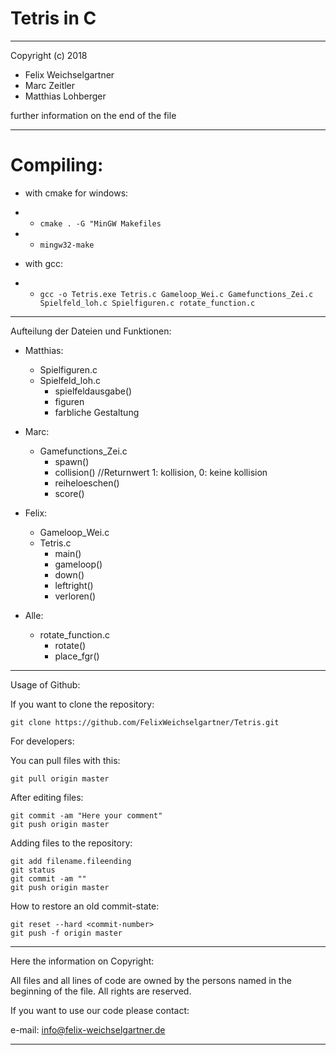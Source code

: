 Tetris in C
===========

*************************************************
Copyright (c) 2018 	
- Felix Weichselgartner
- Marc Zeitler
- Matthias Lohberger

further information on the end of the file
*************************************************

Compiling:
==========

* with cmake for windows:
* * `cmake . -G "MinGW Makefiles`
* * `mingw32-make`

* with gcc:
* * `gcc -o Tetris.exe Tetris.c Gameloop_Wei.c Gamefunctions_Zei.c Spielfeld_loh.c Spielfiguren.c rotate_function.c`

*************************************************

Aufteilung der Dateien und Funktionen:

- Matthias:
	- Spielfiguren.c
	- Spielfeld_loh.c
		- spielfeldausgabe()
		- figuren
		- farbliche Gestaltung

- Marc:
	- Gamefunctions_Zei.c
		- spawn()
		- collision() //Returnwert 1: kollision, 0: keine kollision
		- reiheloeschen()
		- score()

- Felix:
	- Gameloop_Wei.c
	- Tetris.c
		- main()
		- gameloop()
		- down()
		- leftright()
        - verloren()

- Alle:
	- rotate_function.c
		- rotate()
		- place_fgr()
		
*************************************************

Usage of Github:

If you want to clone the repository:
```
git clone https://github.com/FelixWeichselgartner/Tetris.git
```

For developers:

You can pull files with this:
```
git pull origin master
```

After editing files:
```
git commit -am "Here your comment"
git push origin master
```

Adding files to the repository:
```
git add filename.fileending
git status
git commit -am ""
git push origin master
```

How to restore an old commit-state:
```
git reset --hard <commit-number>
git push -f origin master
```

*************************************************

Here the information on Copyright:

All files and all lines of code are owned by the
persons named in the beginning of the file.
All rights are reserved.

If you want to use our code please contact:

e-mail: info@felix-weichselgartner.de

*************************************************